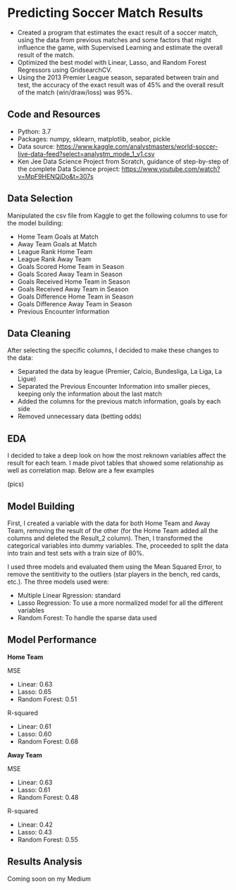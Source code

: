 # Predicting Soccer Match Results
- Created a program that estimates the exact result of a soccer match, using the data from previous matches and some factors that might influence the game, with Supervised Learning and estimate the overall result of the match. 
- Optimized the best model with Linear, Lasso, and Random Forest Regressors using GridsearchCV. 
- Using the 2013 Premier League season, separated between train and test, the accuracy of the exact result was of 45% and the overall result of the match (win/draw/loss) was 95%.

Code and Resources
-
- Python: 3.7
- Packages: numpy, sklearn, matplotlib, seabor, pickle
- Data source: https://www.kaggle.com/analystmasters/world-soccer-live-data-feed?select=analystm_mode_1_v1.csv
- Ken Jee Data Science Project from Scratch, guidance of step-by-step of the complete Data Science project: https://www.youtube.com/watch?v=MpF9HENQjDo&t=307s

Data Selection
-
Manipulated the csv file from Kaggle to get the following columns to use for the model building:
- Home Team Goals at Match
- Away Team Goals at Match
- League Rank Home Team
- League Rank Away Team
- Goals Scored Home Team in Season
- Goals Scored Away Team in Season
- Goals Received Home Team in Season
- Goals Received Away Team in Season
- Goals Difference Home Team in Season
- Goals Difference Away Team in Season
- Previous Encounter Information

Data Cleaning
- 
After selecting the specific columns, I decided to make these changes to the data:
- Separated the data by league (Premier, Calcio, Bundesliga, La Liga, La Ligue)
- Separated the Previous Encounter Information into smaller pieces, keeping only the information about the last match
- Added the columns for the previous match information, goals by each side 
- Removed unnecessary data (betting odds)

EDA
-
I decided to take a deep look on how the most reknown variables affect the result for each team. I made pivot tables that showed some relationship as well as correlation map. Below are a few examples

(pics)

Model Building
-
First, I created a variable with the data for both Home Team and Away Team, removing the result of the other (for the Home Team added all the columns and deleted the Result_2 column). Then, I transformed the categorical variables into dummy variables. The, proceeded to split the data into train and test sets with a train size of 80%.

I used three models and evaluated them using the Mean Squared Error, to remove the sentitivity to the outliers (star players in the bench, red cards, etc.). The three models used were:
- Multiple Linear Rgression: standard
- Lasso Regression: To use a more normalized model for all the different variables
- Random Forest: To handle the sparse data used

Model Performance
-
**Home Team**

MSE
- Linear: 0.63
- Lasso: 0.65
- Random Forest: 0.51

R-squared
- Linear: 0.61
- Lasso: 0.60
- Random Forest: 0.68

**Away Team**

MSE
- Linear: 0.63
- Lasso: 0.61
- Random Forest: 0.48

R-squared
- Linear: 0.42
- Lasso: 0.43
- Random Forest: 0.55

Results Analysis
-
Coming soon on my Medium
